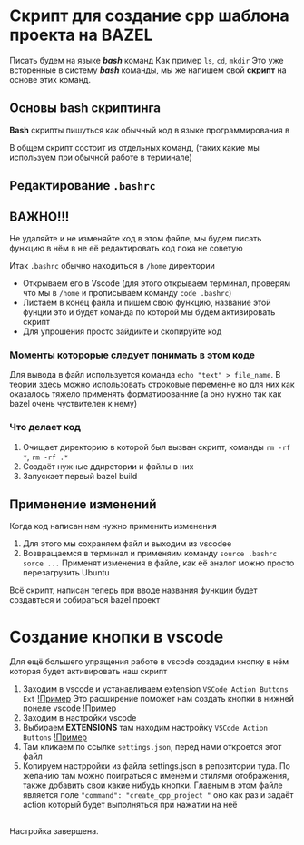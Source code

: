 # Скрипт для создание cpp шаблона проекта на BAZEL

Писать будем на языке ***bash*** команд
Как пример `ls`, `cd`, `mkdir`
Это уже всторенные в систему ***bash*** команды,
мы же напишем свой **скрипт** на основе этих команд.

##  Основы **bash** скриптинга

**Bash** скрипты пишуться как обычный код в языке программирования
в

В общем скрипт состоит из отдельных команд,
(таких какие мы используем при обычной работе в терминале)


## Редактирование `.bashrc`
## **ВАЖНО!!!** 

Не удаляйте и не изменяйте код в этом файле, 
мы будем писать функцию в нём в не её редактировать код пока не советую 


Итак `.bashrc` обычно находиться в `/home` директории
- Открываем его в Vscode (для этого открываем терминал, проверям  что мы в `/home` и прописываем команду `code .bashrc`)
- Листаем в конец файла и пишем свою функцию, название этой фунции это и будет команда  по которой мы будем активировать скрипт
- Для упрошения просто зайдиите и скопируйте код

### Моменты которорые следует понимать в этом коде

Для вывода в файл используется команда `echo "text" > file_name`. В теории здесь можно использовать строковые переменне но для них как оказалось тяжело применять форматированние (а оно нужно так как bazel очень чуствителен к нему)  

### Что делает код

1. Очищает директорию в которой был вызван скрипт, команды `rm -rf *`, `rm -rf .*`
2. Создаёт нужные ддиретории и файлы в них
3. Запускает первый bazel build 

## Применение изменений

Когда код написан нам нужно применить изменения

1. Для этого мы сохраняем файл и выходим из vscodee
2. Возвращаемся в терминал и применяим команду `source .bashrc`
 `sorce ...` Применят изменения в файле, как её аналог можно просто перезагрузить Ubuntu

Всё скрипт, написан теперь при вводе названия функции будет создавться и собираться bazel проект 
 
 # Создание кнопки в vscode 

 Для ещё большего упращения работе в vscode создадим кнопку в нём которая будет активировать наш скрипт

 1. Заходим в vscode и устанавливаем extension `VSCode Action Buttons Ext` [!Пример](https://github.com/NikitaKonturov/repository_for_training/blob/branchToscript/create_cpp_project_script/create_cpp_project_script/img/Action_Buttons.png)
 Это расширение поможет нам создать кнопки в нижней понеле vscode 
 [!Пример](https://github.com/NikitaKonturov/repository_for_training/blob/branchToscript/create_cpp_project_script/img/ExempleToSettings.png)
 2. Заходим в настройки vscode
 3. Выбираем **EXTENSIONS** там находим настройку `VSCode Action Buttons`
 [!Пример](https://github.com/NikitaKonturov/repository_for_training/blob/branchToscript/create_cpp_project_script/img/UnderPanel.png)
 4. Там кликаем по ссылке `settings.json`, перед нами откроется этот файл 
 5. Копируем настрройки из файла settings.json в репозитории туда. По желанию там можно поиграться с именем и стилями отображения, также добавить свои какие нибудь кнопки.
 Главным в этом файле является поле `"command": "create_cpp_project "` оно как раз и задаёт action который будет выполняться при нажатии на неё

##

Настройка завершена.
